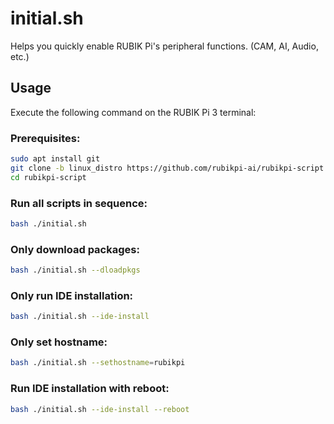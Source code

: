 # initial.sh

Helps you quickly enable RUBIK Pi's peripheral functions. (CAM, AI, Audio, etc.)

## Usage

Execute the following command on the RUBIK Pi 3 terminal:

### Prerequisites:

```bash
sudo apt install git
git clone -b linux_distro https://github.com/rubikpi-ai/rubikpi-script.git
cd rubikpi-script
```
### Run all scripts in sequence:

```bash
bash ./initial.sh
```

### Only download packages:

```bash
bash ./initial.sh --dloadpkgs
```

### Only run IDE installation:

```bash
bash ./initial.sh --ide-install
```

### Only set hostname:
```bash
bash ./initial.sh --sethostname=rubikpi
```

### Run IDE installation with reboot:
```bash
bash ./initial.sh --ide-install --reboot
```
